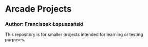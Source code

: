 # Arcade Projects

### Author: Franciszek Łopuszański

This repository is for smaller projects intended for learning or testing purposes.
